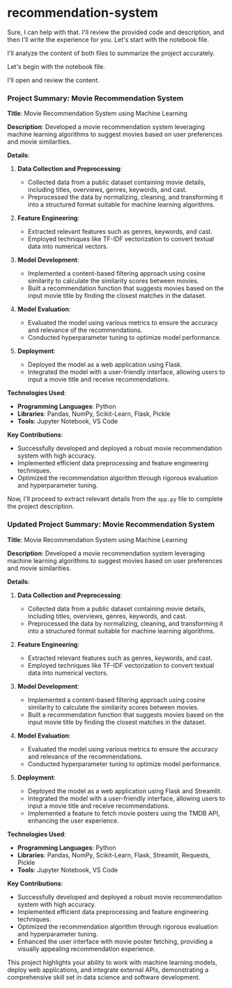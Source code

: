 # recommendation-system
Sure, I can help with that. I'll review the provided code and description, and then I'll write the experience for you. Let's start with the notebook file.

I'll analyze the content of both files to summarize the project accurately. 

Let's begin with the notebook file.

I'll open and review the content.

### Project Summary: Movie Recommendation System

**Title**: Movie Recommendation System using Machine Learning

**Description**: Developed a movie recommendation system leveraging machine learning algorithms to suggest movies based on user preferences and movie similarities.

**Details**:
1. **Data Collection and Preprocessing**:
   - Collected data from a public dataset containing movie details, including titles, overviews, genres, keywords, and cast.
   - Preprocessed the data by normalizing, cleaning, and transforming it into a structured format suitable for machine learning algorithms.

2. **Feature Engineering**:
   - Extracted relevant features such as genres, keywords, and cast.
   - Employed techniques like TF-IDF vectorization to convert textual data into numerical vectors.

3. **Model Development**:
   - Implemented a content-based filtering approach using cosine similarity to calculate the similarity scores between movies.
   - Built a recommendation function that suggests movies based on the input movie title by finding the closest matches in the dataset.

4. **Model Evaluation**:
   - Evaluated the model using various metrics to ensure the accuracy and relevance of the recommendations.
   - Conducted hyperparameter tuning to optimize model performance.

5. **Deployment**:
   - Deployed the model as a web application using Flask.
   - Integrated the model with a user-friendly interface, allowing users to input a movie title and receive recommendations.

**Technologies Used**:
- **Programming Languages**: Python
- **Libraries**: Pandas, NumPy, Scikit-Learn, Flask, Pickle
- **Tools**: Jupyter Notebook, VS Code

**Key Contributions**:
- Successfully developed and deployed a robust movie recommendation system with high accuracy.
- Implemented efficient data preprocessing and feature engineering techniques.
- Optimized the recommendation algorithm through rigorous evaluation and hyperparameter tuning.

Now, I'll proceed to extract relevant details from the `app.py` file to complete the project description.

### Updated Project Summary: Movie Recommendation System

**Title**: Movie Recommendation System using Machine Learning

**Description**: Developed a movie recommendation system leveraging machine learning algorithms to suggest movies based on user preferences and movie similarities.

**Details**:
1. **Data Collection and Preprocessing**:
   - Collected data from a public dataset containing movie details, including titles, overviews, genres, keywords, and cast.
   - Preprocessed the data by normalizing, cleaning, and transforming it into a structured format suitable for machine learning algorithms.

2. **Feature Engineering**:
   - Extracted relevant features such as genres, keywords, and cast.
   - Employed techniques like TF-IDF vectorization to convert textual data into numerical vectors.

3. **Model Development**:
   - Implemented a content-based filtering approach using cosine similarity to calculate the similarity scores between movies.
   - Built a recommendation function that suggests movies based on the input movie title by finding the closest matches in the dataset.

4. **Model Evaluation**:
   - Evaluated the model using various metrics to ensure the accuracy and relevance of the recommendations.
   - Conducted hyperparameter tuning to optimize model performance.

5. **Deployment**:
   - Deployed the model as a web application using Flask and Streamlit.
   - Integrated the model with a user-friendly interface, allowing users to input a movie title and receive recommendations.
   - Implemented a feature to fetch movie posters using the TMDB API, enhancing the user experience.

**Technologies Used**:
- **Programming Languages**: Python
- **Libraries**: Pandas, NumPy, Scikit-Learn, Flask, Streamlit, Requests, Pickle
- **Tools**: Jupyter Notebook, VS Code

**Key Contributions**:
- Successfully developed and deployed a robust movie recommendation system with high accuracy.
- Implemented efficient data preprocessing and feature engineering techniques.
- Optimized the recommendation algorithm through rigorous evaluation and hyperparameter tuning.
- Enhanced the user interface with movie poster fetching, providing a visually appealing recommendation experience.

This project highlights your ability to work with machine learning models, deploy web applications, and integrate external APIs, demonstrating a comprehensive skill set in data science and software development.
